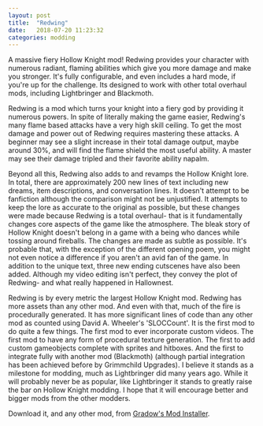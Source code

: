 ```yaml
---
layout: post
title:  "Redwing"
date:   2018-07-20 11:23:32
categories: modding
---
```

A massive fiery Hollow Knight mod! Redwing provides your character with numerous radiant, flaming abilities which give you more damage and make you stronger. It's fully configurable, and even includes a hard mode, if you're up for the challenge. Its designed to work with other total overhaul mods, including Lightbringer and Blackmoth.

Redwing is a mod which turns your knight into a fiery god by providing it numerous powers. In spite of literally making the game easier, Redwing's many flame based attacks have a very high skill ceiling. To get the most damage and power out of Redwing requires mastering these attacks. A beginner may see a slight increase in their total damage output, maybe around 30%, and will find the flame shield the most useful ability. A master may see their damage tripled and their favorite ability napalm.

Beyond all this, Redwing also adds to and revamps the Hollow Knight lore. In total, there are approximately 200 new lines of text including new dreams, item descriptions, and conversation lines. It doesn't attempt to be fanfiction although the comparison might not be unjustified. It attempts to keep the lore as accurate to the original as possible, but these changes were made because Redwing is a total overhaul- that is it fundamentally changes core aspects of the game like the atmosphere. The bleak story of Hollow Knight doesn't belong in a game with a being who dances while tossing around fireballs. The changes are made as subtle as possible. It's probable that, with the exception of the different opening poem, you might not even notice a difference if you aren't an avid fan of the game. In addition to the unique text, three new ending cutscenes have also been added. Although my video editing isn't perfect, they convey the plot of Redwing- and what really happened in Hallownest.

Redwing is by every metric the largest Hollow Knight mod. Redwing has more assets than any other mod. And even with that, much of the fire is procedurally generated. It has more significant lines of code than any other mod as counted using David A. Wheeler's 'SLOCCount'. It is the first mod to do quite a few things. The first mod to ever incorporate custom videos. The first mod to have any form of procedural texture generation. The first to add custom gameobjects complete with sprites and hitboxes. And the first to integrate fully with another mod (Blackmoth) (although partial integration has been achieved before by Grimmchild Upgrades). I believe it stands as a milestone for modding, much as Lightbringer did many years ago. While it will probably never be as popular, like Lightbringer it stands to greatly raise the bar on Hollow Knight modding. I hope that it will encourage better and bigger mods from the other modders.

Download it, and any other mod, from [Gradow's Mod Installer](https://github.com/Ayugradow/ModInstaller/releases/).
